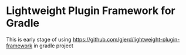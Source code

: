 # Lightweight Plugin Framework for Gradle

This is early stage of using https://github.com/gjerd/lightweight-plugin-framework
in gradle project